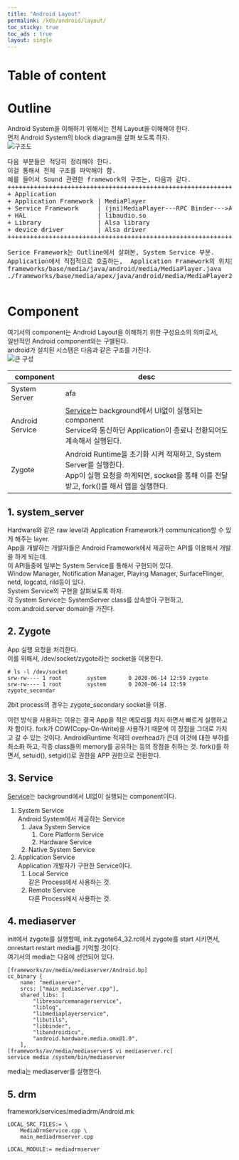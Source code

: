 ```yaml
---
title: "Android Layout"
permalink: /kdb/android/layout/
toc_sticky: true
toc_ads : true
layout: single
---
```


# Table of content

# Outline
Android System을 이해하기 위해서는 전체 Layout을 이해해야 한다.   
먼저 Android System의 block diagram을 살펴 보도록 하자.   
![구조도](https://docs.google.com/drawings/d/e/2PACX-1vQ3OwEk8LXV6lvNBIfisbbTQlXqWLVxprdWYjl2sC5qUoA5j8HY7Ns3dELE_M5m-rXJTsy5NKPKlX8i/pub?w=1440&h=1080)   


<pre>
다음 부분들은 적당히 정리해야 한다.   
이걸 통해서 전체 구조를 파악해야 함.
예를 들어서 Sound 관련한 framework의 구조는, 다음과 같다.   
+++++++++++++++++++++++++++++++++++++++++++++++++++++++++++++++++++++++++   
+ Application                                                           +   
+ Application Framework | MediaPlayer                                   +   
+ Service Framework     | (jni)MediaPlayer---RPC Binder--->AudioFlinger +    
+ HAL                   | libaudio.so                                   +   
+ Library               | Alsa library                                  +   
+ device driver         | Alsa driver                                   +   
+++++++++++++++++++++++++++++++++++++++++++++++++++++++++++++++++++++++++       

Serice Framework는 Outline에서 살펴본, System Service 부분.  
Application에서 직접적으로 호출하는,  Application Framework의 위치는 다음과 같다.   
frameworks/base/media/java/android/media/MediaPlayer.java
./frameworks/base/media/apex/java/android/media/MediaPlayer2.java

</pre>

# Component
여기서의 component는 Android Layout을 이해하기 위한 구성요소의 의미로서,   
일반적인 Android component와는 구별된다.  
android가 설치된 시스템은 다음과 같은 구조를 가진다.   
![큰 구성](https://docs.google.com/drawings/d/e/2PACX-1vQwsFLEnaNYPMCv-oar0SR3rDjjEiG0NV1CpXpjhzxadGOgjB0SuW2utrOcxRxgLHARbmKh33hL8fvi/pub?w=1440&h=1080)  

|component|desc|
|---|---|
|System Server|afa|
|Android Service|[Service](https://developer.android.com/guide/components/services?hl=ko)는 background에서 UI없이 실행되는 component<br/>Service와 통신하던 Application이 종료나 전환되어도</br>계속해서 실행된다.|
|Zygote|Android Runtime을 초기화 시켜 적재하고, System Server를 실행한다.<br/>App이 실행 요청을 하게되면, socket을 통해 이를 전달 받고, fork()를 해서 앱을 실행한다.   

## 1. system_server
Hardware와 같은 raw level과 Application Framework가 communication할 수 있게 해주는 layer.   
App을 개발하는 개발자들은 Android Framework에서 제공하는 API를 이용해서 개발을 하게 되는데.   
이 API들중에 일부는 System Service를 통해서 구현되어 있다.   
Window Manager, Notification Manager, Playing Manager, SurfaceFlinger, netd, logcatd, rild등이 있다.    
System Service의 구현을 살펴보도록 하자.    
각 System Service는 SystemServer class를 상속받아 구현하고, com.android.server domain을 가진다.   

## 2. Zygote
App 실행 요청을 처리한다.   
이를 위해서, /dev/socket/zygote라는 socket을 이용한다.   
```
# ls -l /dev/socket
srw-rw---- 1 root        system       0 2020-06-14 12:59 zygote
srw-rw---- 1 root        system       0 2020-06-14 12:59 zygote_secondar
```
2bit process의 경우는 zygote_secondary socket을 이용.

이런 방식을 사용하는 이유는 결국 App을 적은 메모리를 차지 하면서 빠르게 실행하고자 함이다.
fork가 COW(Copy-On-Write)을 사용하기 때문에 이 장점을 그대로 가지고 갈 수 있는 것이다.
AndroidRuntime 적재의 overhead가 큰데 이것에 대한 부하를 최소화 하고,
각종 class들의 memory를 공유하는 등의 장점을 취하는 것.
fork()를 하면서, setuid(), setgid()로 권한을 APP 권한으로 전환한다.

## 3. Service
[Service](https://developer.android.com/guide/components/services?hl=ko)는 background에서 UI없이 실행되는 component이다. 

1. System Service   
Android System에서 제공하는 Service   
	1. Java System Service
		1. Core Platform Service
		2. Hardware Service    
	2. Native System Service
2. Application Service   
Application 개발자가 구현한 Service이다.   
	1. Local Service   
	같은 Process에서 사용하는 것.   
	2. Remote Service   
	다른 Process에서 사용하는 것.   

## 4. mediaserver
init에서 zygote를 실행할때, init.zygote64_32.rc에서 zygote를 start 시키면서,    
onrestart restart media를 기억할 것이다.    
여기서의 media는 다음에 선언되어 있다.   
```
[frameworks/av/media/mediaserver/Android.bp]
cc_binary {
    name: "mediaserver",
    srcs: ["main_mediaserver.cpp"],
    shared_libs: [
        "libresourcemanagerservice",
        "liblog",
        "libmediaplayerservice",
        "libutils",
        "libbinder",
        "libandroidicu",
        "android.hardware.media.omx@1.0",
    ],
[frameworks/av/media/mediaserver$ vi mediaserver.rc]
service media /system/bin/mediaserver
```
media는 mediaserver를 실행한다.   

## 5. drm

framework/services/mediadrm/Android.mk
```
LOCAL_SRC_FILES:= \
    MediaDrmService.cpp \
    main_mediadrmserver.cpp

LOCAL_MODULE:= mediadrmserver
```

